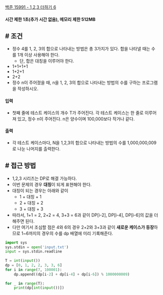 
[백준 15991 - 1,2,3 더하기 6](https://www.acmicpc.net/problem/15991)

#### **시간 제한 1초(추가 시간 없음), 메모리 제한 512MB**

## **# 조건**

- 정수 4를 1, 2, 3의 합으로 나타내는 방법은 총 3가지가 있다. 합을 나타낼 때는 수를 1개 이상 사용해야 한다. 
	- 단, 합은 대칭을 이루어야 한다.
- 1+1+1+1
- 1+2+1
- 2+2
- 정수 n이 주어졌을 때, n을 1, 2, 3의 합으로 나타내는 방법의 수를 구하는 프로그램을 작성하시오.

#### **입력**
- 첫째 줄에 테스트 케이스의 개수 T가 주어진다. 각 테스트 케이스는 한 줄로 이루어져 있고, 정수 n이 주어진다. n은 양수이며 100,000보다 작거나 같다.

#### **출력**
- 각 테스트 케이스마다, N을 1,2,3의 합으로 나타내는 방법의 수를 1,000,000,009로 나눈 나머지를 출력한다.

## **# 접근 방법**

- 1,2,3 시리즈는 DP로 해결 가능하다.
- 이번 문제의 경우 **대칭**이 되게 표현해야 한다.
- 대칭이 되는 경우는 아래와 같이
	- 1 + 대칭 + 1
	- 2 + 대칭 + 2
	- 3 + 대칭 + 3
- 따라서, 1+1 = 2, 2+2 = 4, 3+3 = 6과 같이 DP[i-2], DP[i-4], DP[i-6]의 값을 더해주면 된다.
- 다만 여기서 조심할 점은 4와 6의 경우 2+2와 3+3과 같이 **새로운 케이스가 등장**하므로 1~6까지의 경우의 수를 dp 배열에 미리 기록해준다.

```python
import sys  
sys.stdin = open('input.txt')  
input = sys.stdin.readline  
  
T = int(input())  
dp = [0, 1, 2, 2, 3, 3, 6]  
for i in range(7, 100001):  
    dp.append((dp[i-2] + dp[i-4] + dp[i-6]) % 1000000009)  
  
for _ in range(T):  
    print(dp[int(input())])
```